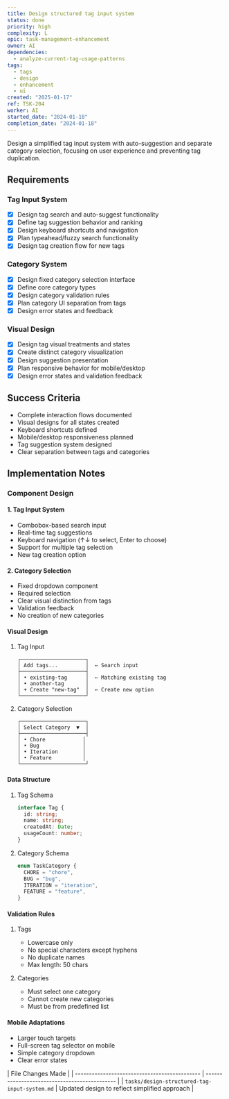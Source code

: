 ```yaml
---
title: Design structured tag input system
status: done
priority: high
complexity: L
epic: task-management-enhancement
owner: AI
dependencies:
  - analyze-current-tag-usage-patterns
tags:
  - tags
  - design
  - enhancement
  - ui
created: "2025-01-17"
ref: TSK-204
worker: AI
started_date: "2024-01-18"
completion_date: "2024-01-18"
---
```


Design a simplified tag input system with auto-suggestion and separate category selection, focusing on user experience and preventing tag duplication.

## Requirements

### Tag Input System

- [x] Design tag search and auto-suggest functionality
- [x] Define tag suggestion behavior and ranking
- [x] Design keyboard shortcuts and navigation
- [x] Plan typeahead/fuzzy search functionality
- [x] Design tag creation flow for new tags

### Category System

- [x] Design fixed category selection interface
- [x] Define core category types
- [x] Design category validation rules
- [x] Plan category UI separation from tags
- [x] Design error states and feedback

### Visual Design

- [x] Design tag visual treatments and states
- [x] Create distinct category visualization
- [x] Design suggestion presentation
- [x] Plan responsive behavior for mobile/desktop
- [x] Design error states and validation feedback

## Success Criteria

- Complete interaction flows documented
- Visual designs for all states created
- Keyboard shortcuts defined
- Mobile/desktop responsiveness planned
- Tag suggestion system designed
- Clear separation between tags and categories

## Implementation Notes

### Component Design

#### 1. Tag Input System

- Combobox-based search input
- Real-time tag suggestions
- Keyboard navigation (↑↓ to select, Enter to choose)
- Support for multiple tag selection
- New tag creation option

#### 2. Category Selection

- Fixed dropdown component
- Required selection
- Clear visual distinction from tags
- Validation feedback
- No creation of new categories

#### Visual Design

1. Tag Input

   ```
   ┌─────────────────────┐
   │ Add tags...         │  ← Search input
   ├─────────────────────┤
   │ • existing-tag      │  ← Matching existing tag
   │ • another-tag       │
   │ + Create "new-tag"  │  ← Create new option
   └─────────────────────┘
   ```

2. Category Selection
   ```
   ┌─────────────────────┐
   │ Select Category  ▼  │
   ├─────────────────────┤
   │ • Chore            │
   │ • Bug              │
   │ • Iteration        │
   │ • Feature          │
   └─────────────────────┘
   ```

#### Data Structure

1. Tag Schema

   ```typescript
   interface Tag {
     id: string;
     name: string;
     createdAt: Date;
     usageCount: number;
   }
   ```

2. Category Schema
   ```typescript
   enum TaskCategory {
     CHORE = "chore",
     BUG = "bug",
     ITERATION = "iteration",
     FEATURE = "feature",
   }
   ```

#### Validation Rules

1. Tags

   - Lowercase only
   - No special characters except hyphens
   - No duplicate names
   - Max length: 50 chars

2. Categories
   - Must select one category
   - Cannot create new categories
   - Must be from predefined list

#### Mobile Adaptations

- Larger touch targets
- Full-screen tag selector on mobile
- Simple category dropdown
- Clear error states

| File Changes Made                             |
| --------------------------------------------- | --------------------------------------------- |
| `tasks/design-structured-tag-input-system.md` | Updated design to reflect simplified approach |
